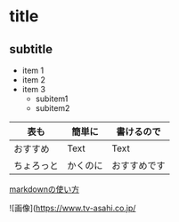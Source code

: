 # title
## subtitle
* item 1
* item 2
* item 3
  * subitem1
  * subitem2



| 表も | 簡単に | 書けるので |
| -------- | -------- | -------- |
| おすすめ    | Text     | Text     |
| ちょろっと  | かくのに     | おすすめです    |




[markdownの使い方](https://qiita.com/kamorits/items/6f342da395ad57468ae3)

![画像](https://www.tv-asahi.co.jp/